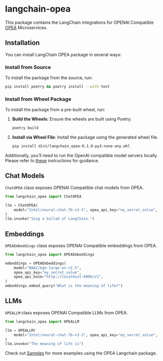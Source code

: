 # langchain-opea

This package contains the LangChain integrations for OPENAI Compatible [OPEA](https://opea.dev/) Microservices.

## Installation

You can install LangChain OPEA package in several ways:

### Install from Source

To install the package from the source, run:

```bash
pip install poetry && poetry install --with test
```

### Install from Wheel Package

To install the package from a pre-built wheel, run:

1. **Build the Wheels**: Ensure the wheels are built using Poetry.
    ```bash
    poetry build
    ```
2. **Install via Wheel File**: Install the package using the generated wheel file.
    ```bash
    pip install dist/langchain_opea-0.1.0-py3-none-any.whl
    ```

Additionally, you’ll need to run the OpenAI compatible model servers locally. Please refer to [these](./samples/README.md#1-starting-the-microservices-using-compose) instructions for guidance.

## Chat Models

`ChatOPEA` class exposes OPENAI Compatible chat models from OPEA.

```python
from langchain_opea import ChatOPEA

llm = ChatOPEA(
    model="Intel/neural-chat-7b-v3-3", opea_api_key="my_secret_value", opea_api_base="http://localhost:9009/v1"
)
llm.invoke("Sing a ballad of LangChain.")
```

## Embeddings

`OPEAEmbeddings` class exposes OPENAI Compatible embeddings from OPEA.

```python
from langchain_opea import OPEAEmbeddings

embeddings = OPEAEmbeddings(
    model="BAAI/bge-large-en-v1.5",
    opea_api_key="my_secret_value",
    opea_api_base="http://localhost:6006/v1",
)
embeddings.embed_query("What is the meaning of life?")
```

## LLMs

`OPEALLM` class exposes OPENAI Compatible LLMs from OPEA.

```python
from langchain_opea import OPEALLM

llm = OPEALLM(
    model="Intel/neural-chat-7b-v3-3", opea_api_key="my_secret_value", opea_api_base="http://localhost:9009/v1"
)
llm.invoke("The meaning of life is")
```

Check out [Samples](./samples/README.md) for more examples using the OPEA Langchain package.
